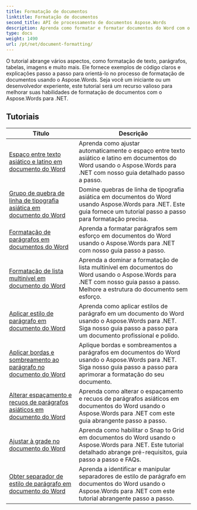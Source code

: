 ```yaml
---
title: Formatação de documentos
linktitle: Formatação de documentos
second_title: API de processamento de documentos Aspose.Words
description: Aprenda como formatar e formatar documentos do Word com o Aspose.Words para .NET. Os tutoriais guiarão você por várias técnicas de layout, estilo, numeração, parágrafos, fontes e muito mais.
type: docs
weight: 1490
url: /pt/net/document-formatting/
---
```


O tutorial abrange vários aspectos, como formatação de texto, parágrafos, tabelas, imagens e muito mais. Ele fornece exemplos de código claros e explicações passo a passo para orientá-lo no processo de formatação de documentos usando o Aspose.Words. Seja você um iniciante ou um desenvolvedor experiente, este tutorial será um recurso valioso para melhorar suas habilidades de formatação de documentos com o Aspose.Words para .NET.

 ## Tutoriais
| Título | Descrição |
| --- | --- |
| [Espaço entre texto asiático e latino em documento do Word](./space-between-asian-and-latin-text/) | Aprenda como ajustar automaticamente o espaço entre texto asiático e latino em documentos do Word usando o Aspose.Words para .NET com nosso guia detalhado passo a passo. |
| [Grupo de quebra de linha de tipografia asiática em documento do Word](./asian-typography-line-break-group/) | Domine quebras de linha de tipografia asiática em documentos do Word usando Aspose.Words para .NET. Este guia fornece um tutorial passo a passo para formatação precisa. |
| [Formatação de parágrafos em documentos do Word](./paragraph-formatting/) | Aprenda a formatar parágrafos sem esforço em documentos do Word usando o Aspose.Words para .NET com nosso guia passo a passo. |
| [Formatação de lista multinível em documento do Word](./multilevel-list-formatting/) | Aprenda a dominar a formatação de lista multinível em documentos do Word usando o Aspose.Words para .NET com nosso guia passo a passo. Melhore a estrutura do documento sem esforço. |
| [Aplicar estilo de parágrafo em documento do Word](./apply-paragraph-style/) | Aprenda como aplicar estilos de parágrafo em um documento do Word usando o Aspose.Words para .NET. Siga nosso guia passo a passo para um documento profissional e polido. |
| [Aplicar bordas e sombreamento ao parágrafo no documento do Word](./apply-borders-and-shading-to-paragraph/) | Aplique bordas e sombreamentos a parágrafos em documentos do Word usando o Aspose.Words para .NET. Siga nosso guia passo a passo para aprimorar a formatação do seu documento. |
| [Alterar espaçamento e recuos de parágrafos asiáticos em documento do Word](./change-asian-paragraph-spacing-and-indents/) | Aprenda como alterar o espaçamento e recuos de parágrafos asiáticos em documentos do Word usando o Aspose.Words para .NET com este guia abrangente passo a passo. |
| [Ajustar à grade no documento do Word](./snap-to-grid/) | Aprenda como habilitar o Snap to Grid em documentos do Word usando o Aspose.Words para .NET. Este tutorial detalhado abrange pré-requisitos, guia passo a passo e FAQs. |
| [Obter separador de estilo de parágrafo em documento do Word](./get-paragraph-style-separator/) | Aprenda a identificar e manipular separadores de estilo de parágrafo em documentos do Word usando o Aspose.Words para .NET com este tutorial abrangente passo a passo. |